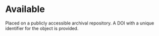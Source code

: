 # Available

Placed on a publicly accessible archival repository. A DOI with a unique identifier for the object is provided. 
